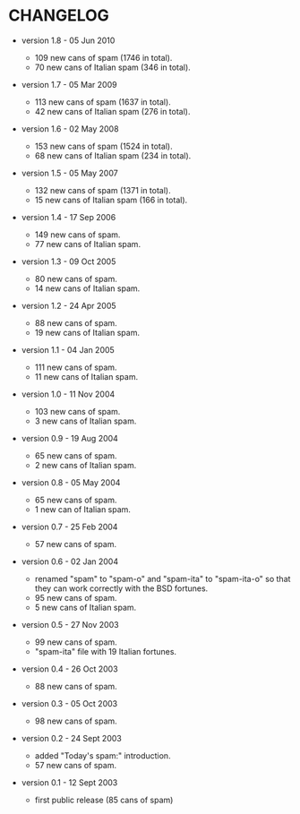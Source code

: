# CHANGELOG

* version 1.8 - 05 Jun 2010
  - 109 new cans of spam (1746 in total).
  - 70 new cans of Italian spam (346 in total).

* version 1.7 - 05 Mar 2009
  - 113 new cans of spam (1637 in total).
  - 42 new cans of Italian spam (276 in total).

* version 1.6 - 02 May 2008
  - 153 new cans of spam (1524 in total).
  - 68 new cans of Italian spam (234 in total).

* version 1.5 - 05 May 2007
  - 132 new cans of spam (1371 in total).
  - 15 new cans of Italian spam (166 in total).

* version 1.4 - 17 Sep 2006
  - 149 new cans of spam.
  - 77 new cans of Italian spam.

* version 1.3 - 09 Oct 2005
  - 80 new cans of spam.
  - 14 new cans of Italian spam.

* version 1.2 - 24 Apr 2005
  - 88 new cans of spam.
  - 19 new cans of Italian spam.

* version 1.1 - 04 Jan 2005
  - 111 new cans of spam.
  - 11 new cans of Italian spam.

* version 1.0 - 11 Nov 2004
  - 103 new cans of spam.
  - 3 new cans of Italian spam.

* version 0.9 - 19 Aug 2004
  - 65 new cans of spam.
  - 2 new cans of Italian spam.

* version 0.8 - 05 May 2004
  - 65 new cans of spam.
  - 1 new can of Italian spam.

* version 0.7 - 25 Feb 2004
  - 57 new cans of spam.

* version 0.6 - 02 Jan 2004
  - renamed "spam" to "spam-o" and "spam-ita" to "spam-ita-o"
    so that they can work correctly with the BSD fortunes.
  - 95 new cans of spam.
  - 5 new cans of Italian spam.

* version 0.5 - 27 Nov 2003
  - 99 new cans of spam.
  - "spam-ita" file with 19 Italian fortunes.

* version 0.4 - 26 Oct 2003
  - 88 new cans of spam.

* version 0.3 - 05 Oct 2003
  - 98 new cans of spam.

* version 0.2 - 24 Sept 2003
  - added "Today's spam:" introduction.
  - 57 new cans of spam.

* version 0.1 - 12 Sept 2003
  - first public release (85 cans of spam)

